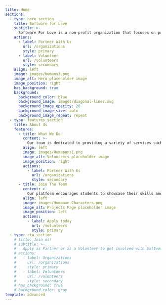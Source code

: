```yaml
---
title: Home
sections:
  - type: hero_section
    title: Software for Love
    subtitle: >-
      Software For Love is a non-profit organization that focuses on providing software solutions. We are a team of young professionals who are passionate about technology and seek to give back to our community. 
    actions:
      - label: Partner With Us
        url: /organizations
        style: primary
      - label: Volunteer
        url: /volunteers
        style: secondary
    align: left
    image: images/humans3.png
    image_alt: Hero placeholder image
    image_position: right
    has_background: true
    background:
      background_color: blue
      background_image: images/diagonal-lines.svg
      background_image_opacity: 20
      background_image_size: auto
      background_image_repeat: repeat
  - type: features_section
    title: About Us
    features:
      - title: What We Do
        content: >-
          Our team is dedicated to providing a variety of services such as web development, UI/UX design, data analytics, and database management. We seek to develop software for clients in return for a charitable contribution, or a charitable service provided by an organization.
        align: left
        image: images/Humaaans1.png
        image_alt: Volunteers placeholder image
        image_position: right
        actions:
          - label: Partner With Us
            url: /organizations
            style: secondary
      - title: Join The Team
        content: >-
          Our platform encourages students to showcase their skills and abilities, while also providing back to the community. We actively recruit new talent for marketing, finance, engineering, and more.
        align: left
        image: images/Humaaan-Characters.png
        image_alt: Projects Page placeholder image
        image_position: left
        actions:
          - label: Apply today
            url: /volunteers
            style: primary
  - type: cta_section
    # title: Join us!
    # subtitle: >-
    #   Apply as Partner or as a Volunteer to get involved with Software for Love
    # actions:
    #   - label: Organizations
    #     url: /organizations
    #     style: primary
    #   - label: Volunteers
    #     url: /volunteers
    #     style: secondary
    # has_background: true
    # background_color: gray
template: advanced
---
```

